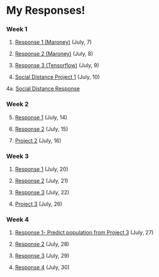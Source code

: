 # My Responses!


### Week 1

1) [Response 1 (Maroney)](https://Sarenaoberoi.github.io/Responses/maroney1) (July, 7)

2) [Response 2 (Maroney)](https://Sarenaoberoi.github.io/Responses/maroney2) (July, 8)

3) [Response 3 (Tensorflow)](https://Sarenaoberoi.github.io/Responses/TF3) (July, 9)

4) [Social Distance Project 1](https://youtu.be/5cCen4sSOXs) (July, 10) 
    
  4a. [Social Distance Response](https://Sarenaoberoi.github.io/Responses/responseproj)


### Week 2
  
5) [Response 1](https://Sarenaoberoi.github.io/Responses/jul14) (July, 14)

6) [Response 2](https://Sarenaoberoi.github.io/Responses/jul15) (July, 15)

7) [Project 2](https://Sarenaoberoi.github.io/Responses/proj2) (July, 16)


### Week 3

1) [Response 1](https://Sarenaoberoi.github.io/Responses/jul20) (July, 20)

2) [Response 2](https://Sarenaoberoi.github.io/Responses/jul21) (July, 21)

3) [Response 3](https://Sarenaoberoi.github.io/Responses/jul22) (July, 22)

4) [Project 3](https://Sarenaoberoi.github.io/Responses/proj3) (July, 26)


### Week 4

1) [Response 1- Predict population from Project 3](https://Sarenaoberoi.github.io/Responses/jul27) (July, 27)

2) [Response 2]() (July, 28)

3) [Response 3]() (July, 29)

4) [Response 4]() (July, 30)
